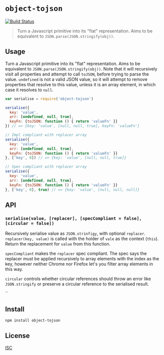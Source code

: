 # `object-tojson`

[![Build Status](https://travis-ci.org/emilbayes/object-tojson.svg?branch=master)](https://travis-ci.org/emilbayes/object-tojson)

> Turn a Javascript primitive into its "flat" representation. Aims to be equivalent to `JSON.parse(JSON.stringify(obj))`.

## Usage

Turn a Javascript primitive into its "flat" representation.
Aims to be equivalent to `JSON.parse(JSON.stringify(obj))`.
Note that it will recursively visit all properties and attempt to call
`toJSON`, before trying to parse the value. `undefined` is not a valid
JSON value, so it will attempt to remove properties that resolve to this value,
unless it is an array element, in which case it resolves to `null`.

```js
var serialise = require('object-tojson')

serialise({
  key: 'value',
  arr: [undefined, null, true],
  keyFn: {toJSON: function () { return 'valueFn' }}
}) // => {key: 'value', [null, null, true], keyFn: 'valueFn'}

// Impl compliant with replacer array
serialise({
  key: 'value',
  arr: [undefined, null, true],
  keyFn: {toJSON: function () { return 'valueFn' }}
}, ['key', 0]) // => {key: 'value', [null, null, true]}

// Spec compliant with replacer array
serialise({
  key: 'value',
  arr: [undefined, null, true],
  keyFn: {toJSON: function () { return 'valueFn' }}
}, ['key', 0], true) // => {key: 'value', [null, null, null]}
```

## API

### `serialise(value, [replacer], [specCompliant = false], [circular = false])`

Recursively serialise value as `JSON.strinfigy`, with optional `replacer`.
`replacer(key, value)` is called with the holder of `vale` as the context (`this`).
Return the replacement for `value` from this function.

`specCompliant` makes the `replacer` spec compliant. The spec says the replacer
must be applied recursively to array elements with the index as the key, however
neither Chrome nor Firefox let's you filter array elements in this way.

`circular` controls whether circular references should throw an error like
`JSON.stringify` or preserve a circular reference to the serialised result.

``

## Install

```sh
npm install object-tojson
```

## License

[ISC](LICENSE)
